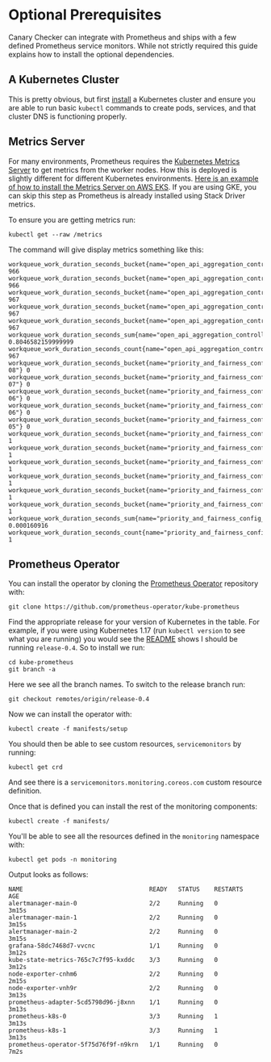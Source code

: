 # Optional Prerequisites

Canary Checker can integrate with Prometheus and ships with a few defined Prometheus service monitors. While not strictly required this guide explains how to install the optional dependencies.

## A Kubernetes Cluster

This is pretty obvious, but first [install](https://github.com/flanksource/karina) a Kubernetes cluster and ensure you are able to run basic `kubectl` commands to create pods, services, and that cluster DNS is functioning properly.

## Metrics Server

For many environments, Prometheus requires the [Kubernetes Metrics Server](https://github.com/kubernetes-sigs/metrics-server) to get metrics from the worker nodes. How this is deployed is slightly different for different Kubernetes environments. [Here is an example of how to install the Metrics Server on AWS EKS](https://docs.aws.amazon.com/eks/latest/userguide/metrics-server.html).  If you are using GKE, you can skip this step as Prometheus is already installed using Stack Driver metrics.

To ensure you are getting metrics run:

```
kubectl get --raw /metrics
```
The command will give display metrics something like this:
```shell
workqueue_work_duration_seconds_bucket{name="open_api_aggregation_controller",le="0.01"} 966
workqueue_work_duration_seconds_bucket{name="open_api_aggregation_controller",le="0.1"} 966
workqueue_work_duration_seconds_bucket{name="open_api_aggregation_controller",le="1"} 967
workqueue_work_duration_seconds_bucket{name="open_api_aggregation_controller",le="10"} 967
workqueue_work_duration_seconds_bucket{name="open_api_aggregation_controller",le="+Inf"} 967
workqueue_work_duration_seconds_sum{name="open_api_aggregation_controller"} 0.8046582159999999
workqueue_work_duration_seconds_count{name="open_api_aggregation_controller"} 967
workqueue_work_duration_seconds_bucket{name="priority_and_fairness_config_queue",le="1e-08"} 0
workqueue_work_duration_seconds_bucket{name="priority_and_fairness_config_queue",le="1e-07"} 0
workqueue_work_duration_seconds_bucket{name="priority_and_fairness_config_queue",le="1e-06"} 0
workqueue_work_duration_seconds_bucket{name="priority_and_fairness_config_queue",le="9.999999999999999e-06"} 0
workqueue_work_duration_seconds_bucket{name="priority_and_fairness_config_queue",le="9.999999999999999e-05"} 0
workqueue_work_duration_seconds_bucket{name="priority_and_fairness_config_queue",le="0.001"} 1
workqueue_work_duration_seconds_bucket{name="priority_and_fairness_config_queue",le="0.01"} 1
workqueue_work_duration_seconds_bucket{name="priority_and_fairness_config_queue",le="0.1"} 1
workqueue_work_duration_seconds_bucket{name="priority_and_fairness_config_queue",le="1"} 1
workqueue_work_duration_seconds_bucket{name="priority_and_fairness_config_queue",le="10"} 1
workqueue_work_duration_seconds_bucket{name="priority_and_fairness_config_queue",le="+Inf"} 1
workqueue_work_duration_seconds_sum{name="priority_and_fairness_config_queue"} 0.000160916
workqueue_work_duration_seconds_count{name="priority_and_fairness_config_queue"} 1
```


## Prometheus Operator

You can install the operator by cloning the [Prometheus Operator](https://github.com/prometheus-operator/kube-prometheus) repository with:

```
git clone https://github.com/prometheus-operator/kube-prometheus
```

Find the appropriate release for your version of Kubernetes in the table.  For example, if you were using Kubernetes 1.17 (run `kubectl version` to see what you are running) you would see the [README](https://github.com/prometheus-operator/kube-prometheus/blob/master/README) shows I should be running `release-0.4`.  So to install we run:

```
cd kube-prometheus
git branch -a
```
Here we see all the branch names.  To switch to the release branch run:

```
git checkout remotes/origin/release-0.4
```

Now we can install the operator with:

```
kubectl create -f manifests/setup
```

You should then be able to see custom resources, `servicemonitors` by running:

```
kubectl get crd
```
And see there is a `servicemonitors.monitoring.coreos.com` custom resource definition.

Once that is defined you can install the rest of the monitoring components:

```
kubectl create -f manifests/
```

You'll be able to see all the resources defined in the `monitoring` namespace with:

```
kubectl get pods -n monitoring
```

Output looks as follows:

```
NAME                                   READY   STATUS    RESTARTS   AGE
alertmanager-main-0                    2/2     Running   0          3m15s
alertmanager-main-1                    2/2     Running   0          3m15s
alertmanager-main-2                    2/2     Running   0          3m15s
grafana-58dc7468d7-vvcnc               1/1     Running   0          3m12s
kube-state-metrics-765c7c7f95-kxddc    3/3     Running   0          3m12s
node-exporter-cnhm6                    2/2     Running   0          2m15s
node-exporter-vnh9r                    2/2     Running   0          3m13s
prometheus-adapter-5cd5798d96-j8xnn    1/1     Running   0          3m13s
prometheus-k8s-0                       3/3     Running   1          3m13s
prometheus-k8s-1                       3/3     Running   1          3m13s
prometheus-operator-5f75d76f9f-n9krn   1/1     Running   0          7m2s
```
